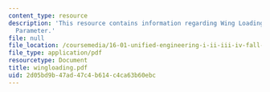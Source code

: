 ```yaml
---
content_type: resource
description: 'This resource contains information regarding Wing Loading: An Important
  Parameter.'
file: null
file_location: /coursemedia/16-01-unified-engineering-i-ii-iii-iv-fall-2005-spring-2006/2d05bd9b47ad47c4b614c4ca63b60ebc_wingloading.pdf
file_type: application/pdf
resourcetype: Document
title: wingloading.pdf
uid: 2d05bd9b-47ad-47c4-b614-c4ca63b60ebc
---
```

